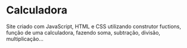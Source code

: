 # Calculadora
Site criado com JavaScript, HTML e CSS utilizando construtor fuctions, função de uma calculadora, fazendo soma, subtração, divisão, multiplicação...
